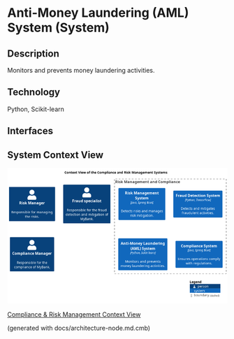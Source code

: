 # Anti-Money Laundering (AML) System (System)
## Description
Monitors and prevents money laundering activities.

## Technology
Python, Scikit-learn


## Interfaces

## System Context View
![Context View of the Compliance and Risk Management Systems](../../mybank/compliance/context-view.png)

[Compliance & Risk Management Context View](../../mybank/compliance/context-view.md)


(generated with docs/architecture-node.md.cmb)
